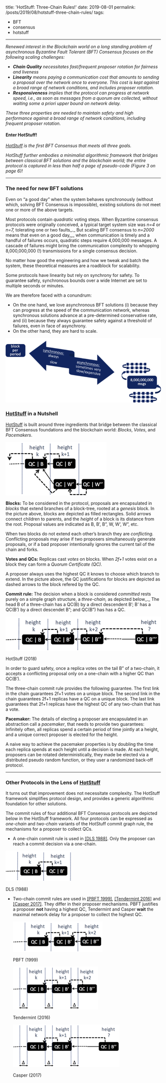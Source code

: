 title: 'HotStuff: Three-Chain Rules!'
date: 2019-08-01
permalink: /posts/2019/08/hotstuff-three-chain-rules/
tags:
  - BFT
  - consensus
  - hotstuff
---

_Renewed interest in the Blockchain world on a long standing problem of asynchronous Byzantine Fault Tolerant (BFT) Consensus focuses on the following scaling challenges:_

-   _**Chain Quality**  necessitates fast/frequent proposer rotation for fairness and liveness_
-   _**Linearity**_ _means paying a communication cost that amounts to sending a proposal over the network once to everyone. This cost is kept against a broad range of network conditions, and includes proposer rotation._
-   _**Responsiveness** implies that the protocol can progress at network speed, i.e., as soon as messages from a quorum are collected, without waiting some a priori upper bound on network delay._

_These three properties are needed to maintain safety and high performance against a broad range of network conditions, including frequent proposer rotation._

#### Enter HotStuff!

_[HotStuff](https://arxiv.org/abs/1803.05069)  is the first BFT Consensus that meets all three goals._

_HotStuff further embodies a minimalist algorithmic framework that bridges between classical BFT solutions and the blockchain world; the entire protocol is captured in less than half a page of pseudo-code (Figure 3 on page 6)!_

----------

### The need for new BFT solutions

Even on “a good day” when the system behaves synchronously (without which, solving BFT Consensus is impossible), existing solutions do not meet one or more of the above targets.

Most protocols contain  _quadratic_ voting steps. When Byzantine consensus protocols were originally conceived, a typical target system size was _n=4_ or _n=7,_ tolerating one or two faults_._ But scaling  BFT consensus to _n=2000_ means that even on a good day_,_ when communication is timely and a handful of failures occurs, quadratic steps require 4,000,000 messages. A cascade of failures might bring the communication complexity to whopping 8,000,000,000 (!) transmissions for a single consensus decision.

No matter how good the engineering and how we tweak and batch the system, these theoretical measures are a roadblock for scalability.

Some protocols have linearity but rely on synchrony for safety. To guarantee safety, synchronous bounds over a wide Internet are set to multiple seconds or minutes.

We are therefore faced with a conundrum:

-   On the one hand, we love asynchronous BFT solutions (i) because they can progress at the speed of the communication network, whereas synchronous solutions advance at a pre-determined conservative rate, and (ii) because they always guarantee safety against a threshold of failures, even in face of asynchrony.
-   On the other hand, they are hard to scale.

![conundrum](/images/conundrum.png)

### [HotStuff](https://arxiv.org/abs/1803.05069)  in a Nutshell

[HotStuff](https://arxiv.org/abs/1803.05069)  is built around three ingredients that bridge between the classical BFT Consensus foundations and the blockchain world:  _Blocks_,  _Votes_, and  _Pacemakers_.

![branch](/images/branch.png)

**Blocks:**  To be considered in the protocol, proposals are encapsulated in _blocks_  that extend branches of a block-tree, rooted at a _genesis_ block. In the picture above, blocks are depicted as filled rectangles. Solid arrows connect children to parents, and the _height_ of a block is its distance from the root. Proposal values are indicated as B, B’, B”, W, W’, W”, etc.

When two blocks do not extend each other’s branch they are _conflicting._ Conflicting proposals may arise if two proposers simultaneously generate proposals, or if a bad proposer intentionally ignores the current tail of the chain and forks.

**Votes and QCs:**  Replicas cast  _votes_ on blocks. When _2f+1_  votes exist on a block they can form a  _Quorum Certificate (QC)._

A proposer always uses the highest QC it knows to choose which branch to extend. In the picture above, the QC justifications for blocks are depicted as dashed arrows to the block refered by the QC.

**Commit rule:** The decision when a block is considered  _committed_ rests purely on a simple graph structure, a  _three-chain,_ as depicted below_._ The head B of a three-chain has a QC(B) by a direct descendent B’; B’ has a QC(B’) by a direct descendet B”; and QC(B”) has has a QC.

![hs](/images/hs.png)

HotStuff (2018)

In order to guard safety, once a replica votes on the tail B” of a two-chain, it accepts a conflicting proposal only on a one-chain with a higher QC than QC(B’).

The three-chain commit rule provides the following guarantee. The first link in the chain guarantees 2f+1 votes on a unique block. The second link in the chain guarantees 2f+1 replicas have a QC on a unique block. The last link guarantees that 2f+1 replicas have the highest QC of any two-chain that has a vote.

**Pacemaker:** The details of electing a proposer are encapsulated in an abstraction call a  _pacemaker_, that needs to provide two guarantees: Infinitely often, all replicas spend a certain period of time jointly at a height, and a unique correct proposer is elected for the height.

A naive way to achieve the pacemaker properties is by doubling the time each replica spends at each height until a decision is made. At each height, proposers can be rotated deterministically, they made be elected via a distributed pseudo random function, or they user a randomized back-off protocol.

----------

### Other Protocols in the Lens of  [HotStuff](https://arxiv.org/abs/1803.05069)

It turns out that improvement does not necessitate complexity. The HotStuff framework simplifies protocol design, and provides a generic algorithmic foundation for other solutions.

The commit rules of four additional BFT Consensus protocols are depicted below in the HotStuff framework. All four protocols can be expressed as  _one-chain_  and  _two-chain_  variants of the HotStuff commit graph rule, the mechanisms for a proposer to collect QCs.

-   A one-chain commit rule is used in  [[DLS 1988]](https://dl.acm.org/citation.cfm?id=42283). Only the proposer can reach a commit decision via a one-chain.

![dls](/images/dls.png)

DLS (1988)

-   Two-chain commit rules are used in  [[PBFT 1999]](http://pmg.csail.mit.edu/papers/osdi99.pdf),  [[Tendermint 2016]](https://atrium.lib.uoguelph.ca/xmlui/handle/10214/9769)  and  [[Casper 2017]](http://arxiv.org/abs/1710.09437). They differ in their proposer mechanisms. PBFT justifies a proposer  **not** having a highest QC, Tendermint and Casper **wait** the maximal network delay for a proposer to collect the highest QC.
    
    ![pbft](/images/pbft.png)
    
    PBFT (1999)
    
    ![tndrmnt](/images/tndrmnt.png)
    
    Tendermint (2016)
    
    ![casper](/images/casper.png)
    
    Casper (2017)
